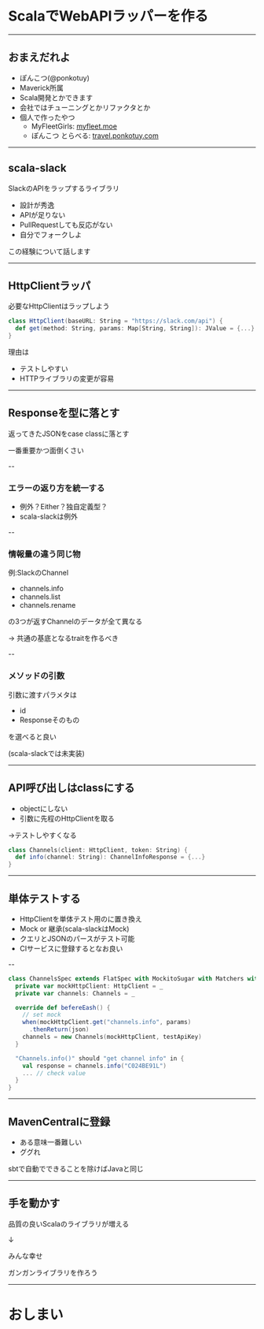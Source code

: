 # ScalaでWebAPIラッパーを作る

---

## おまえだれよ
- ぽんこつ(@ponkotuy)
- Maverick所属
- Scala開発とかできます
- 会社ではチューニングとかリファクタとか
- 個人で作ったやつ
  - MyFleetGirls: [myfleet.moe](https://myfleet.moe)
  - ぽんこつ とらべる: [travel.ponkotuy.com](http://travel.ponkotuy.com)

---

## scala-slack
SlackのAPIをラップするライブラリ
- 設計が秀逸
- APIが足りない
- PullRequestしても反応がない
- 自分でフォークしよ

この経験について話します

---

## HttpClientラッパ
必要なHttpClientはラップしよう

```scala
class HttpClient(baseURL: String = "https://slack.com/api") {
  def get(method: String, params: Map[String, String]): JValue = {...}
}
```

理由は

- テストしやすい
- HTTPライブラリの変更が容易

---

## Responseを型に落とす
返ってきたJSONをcase classに落とす

一番重要かつ面倒くさい

--

### エラーの返り方を統一する
- 例外？Either？独自定義型？
- scala-slackは例外

--

### 情報量の違う同じ物
例:SlackのChannel

- channels.info
- channels.list
- channels.rename

の3つが返すChannelのデータが全て異なる

-> 共通の基底となるtraitを作るべき

--

### メソッドの引数
引数に渡すパラメタは

- id
- Responseそのもの

を選べると良い

(scala-slackでは未実装)

---

## API呼び出しはclassにする

- objectにしない
- 引数に先程のHttpClientを取る

->テストしやすくなる

```scala
class Channels(client: HttpClient, token: String) {
  def info(channel: String): ChannelInfoResponse = {...}
}
```

---

## 単体テストする
- HttpClientを単体テスト用のに置き換え
- Mock or 継承(scala-slackはMock)
- クエリとJSONのパースがテスト可能
- CIサービスに登録するとなお良い

--

```scala
class ChannelsSpec extends FlatSpec with MockitoSugar with Matchers with BeforeAndAfterEach {
  private var mockHttpClient: HttpClient = _
  private var channels: Channels = _

  override def befereEash() {
    // set mock
    when(mockHttpClient.get("channels.info", params)
      .thenReturn(json)
    channels = new Channels(mockHttpClient, testApiKey)
  }

  "Channels.info()" should "get channel info" in {
    val response = channels.info("C024BE91L")
    ... // check value
  }
}
```

---

## MavenCentralに登録
- ある意味一番難しい
- ググれ

sbtで自動でできることを除けばJavaと同じ

---

## 手を動かす

品質の良いScalaのライブラリが増える

↓

みんな幸せ

ガンガンライブラリを作ろう

---

# おしまい
